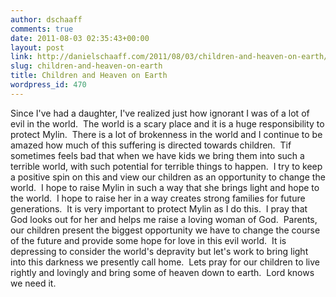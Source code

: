 ```yaml
---
author: dschaaff
comments: true
date: 2011-08-03 02:35:43+00:00
layout: post
link: http://danielschaaff.com/2011/08/03/children-and-heaven-on-earth/
slug: children-and-heaven-on-earth
title: Children and Heaven on Earth
wordpress_id: 470
---
```


 Since I've had a daughter, I've realized just how ignorant I was of a lot of evil in the world.  The world is a scary place and it is a huge responsibility to protect Mylin.  There is a lot of brokenness in the world and I continue to be amazed how much of this suffering is directed towards children.  Tif sometimes feels bad that when we have kids we bring them into such a terrible world, with such potential for terrible things to happen.  I try to keep a positive spin on this and view our children as an opportunity to change the world.  I hope to raise Mylin in such a way that she brings light and hope to the world.  I hope to raise her in a way creates strong families for future generations.  It is very important to protect Mylin as I do this.  I pray that God looks out for her and helps me raise a loving woman of God.  Parents, our children present the biggest opportunity we have to change the course of the future and provide some hope for love in this evil world.  It is depressing to consider the world's depravity but let's work to bring light into this darkness we presently call home.  Lets pray for our children to live rightly and lovingly and bring some of heaven down to earth.  Lord knows we need it.
